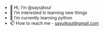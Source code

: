 - 👋 Hi, I’m @sayujkoul
- 👀 I’m interested in learning new things
- 🌱 I’m currently learning python
- 📫 How to reach me - sayujkoul@gmail.com

<!---
sayujkoul/sayujkoul is a ✨ special ✨ repository because its `README.md` (this file) appears on your GitHub profile.
You can click the Preview link to take a look at your changes.
--->
